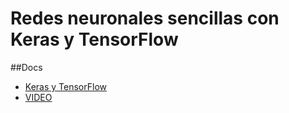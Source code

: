 # Redes neuronales sencillas con Keras y TensorFlow

##Docs
- [Keras y TensorFlow](https://keras.io/)
- [VIDEO](https://www.youtube.com/watch?v=iX_on3VxZzk&list=PLZ8REt5zt2Pn0vfJjTAPaDVSACDvnuGiG)
